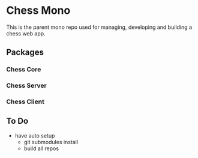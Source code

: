 # Chess Mono
This is the parent mono repo used for managing, developing and building a chess web app.

## Packages

### Chess Core

### Chess Server

### Chess Client

## To Do

- have auto setup
    - git submodules install
    - build all repos